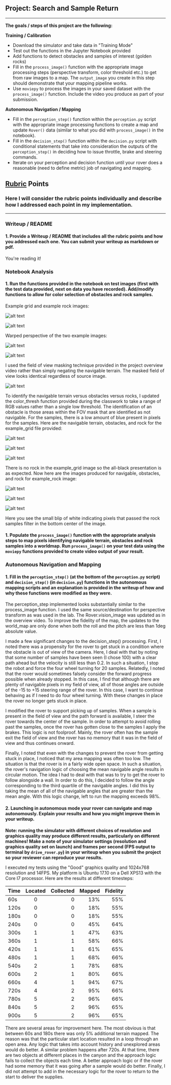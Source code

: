 ## Project: Search and Sample Return

---


**The goals / steps of this project are the following:**  

**Training / Calibration**  

* Download the simulator and take data in "Training Mode"
* Test out the functions in the Jupyter Notebook provided
* Add functions to detect obstacles and samples of interest (golden rocks)
* Fill in the `process_image()` function with the appropriate image processing steps (perspective transform, color threshold etc.) to get from raw images to a map.  The `output_image` you create in this step should demonstrate that your mapping pipeline works.
* Use `moviepy` to process the images in your saved dataset with the `process_image()` function.  Include the video you produce as part of your submission.

**Autonomous Navigation / Mapping**

* Fill in the `perception_step()` function within the `perception.py` script with the appropriate image processing functions to create a map and update `Rover()` data (similar to what you did with `process_image()` in the notebook). 
* Fill in the `decision_step()` function within the `decision.py` script with conditional statements that take into consideration the outputs of the `perception_step()` in deciding how to issue throttle, brake and steering commands. 
* Iterate on your perception and decision function until your rover does a reasonable (need to define metric) job of navigating and mapping.  

[//]: # (Image References)

[image1]: ./misc/rover_image.jpg
[image2]: ./calibration_images/example_grid1.jpg
[image3]: ./calibration_images/example_rock1.jpg 
[image4]: ./output/example_grid_warped.jpg
[image5]: ./output/example_rock_warped.jpg
[image6]: ./output/example_grid_mask.jpg
[image7]: ./output/example_grid_ground.jpg
[image8]: ./output/example_grid_obstacles.jpg
[image9]: ./output/example_grid_samples.jpg
[image10]: ./output/example_rock_ground.jpg
[image11]: ./output/example_rock_obstacles.jpg
[image12]: ./output/example_rock_samples.jpg


## [Rubric](https://review.udacity.com/#!/rubrics/916/view) Points
### Here I will consider the rubric points individually and describe how I addressed each point in my implementation.  

---
### Writeup / README

#### 1. Provide a Writeup / README that includes all the rubric points and how you addressed each one.  You can submit your writeup as markdown or pdf.  

You're reading it!

### Notebook Analysis
#### 1. Run the functions provided in the notebook on test images (first with the test data provided, next on data you have recorded). Add/modify functions to allow for color selection of obstacles and rock samples.

Example grid and example rock images:

![alt text][image2]

![alt text][image3]

Warped perspective of the two example images:

![alt text][image4]

![alt text][image5]

I used the field of view masking technique provided in the project overview video rather than simply negating the navigable terrain. The masked field of view looks identical regardless of source image.

![alt text][image6]

To identify the navigable terrain versus obstacles versus rocks, I updated the color_thresh function provided during the classwork to take a range of RGB values rather than a single low threshold. The identification of an obstacle is those areas within the FOV mask that are identified as not navigable. For the samples, there is a low amount of blue present in pixels for the samples. Here are the navigable terrain, obstacles, and rock for the example_grid file provided:

![alt text][image7]

![alt text][image8]

![alt text][image9]


There is no rock in the example_grid image so the all-black presentation is as expected. Now here are the images produced for navigable, obstacles, and rock for example_rock image:

![alt text][image10]

![alt text][image11]

![alt text][image12]


Here you see the small blip of white indicating pixels that passed the rock samples filter in the bottom center of the image.

#### 1. Populate the `process_image()` function with the appropriate analysis steps to map pixels identifying navigable terrain, obstacles and rock samples into a worldmap.  Run `process_image()` on your test data using the `moviepy` functions provided to create video output of your result. 


### Autonomous Navigation and Mapping

#### 1. Fill in the `perception_step()` (at the bottom of the `perception.py` script) and `decision_step()` (in `decision.py`) functions in the autonomous mapping scripts and an explanation is provided in the writeup of how and why these functions were modified as they were.

The perception_step implemented looks substantially similar to the process_image function. I used the same source/destination for perspective transform as was used in the lab. The Rover.vision_image was updated as in the overview video. To improve the fidelity of the map, the updates to the world_map are only done when both the roll and the pitch are less than 1deg absolute value.

I made a few significant changes to the decision_step() processing. First, I noted there was a propensity for the rover to get stuck in a condition where the obstacle is out of view of the camera. Here, I deal with that by noting that some number of samples have been seen (I chose 100) with a clear path ahead but the velocity is still less than 0.2. In such a situation, I stop the robot and force the four wheel turning for 20 samples. Relatedly, I noted that the rover would sometimes falsely consider the forward progress possible when already stopped. In this case, I find that although there are plenty of navigable pixels in my field of view, all of those angles are outside of the -15 to +15 steering range of the rover. In this case, I want to continue behaving as if I need to do four wheel turning. With these changes in place the rover no longer gets stuck in place.

I modified the rover to support picking up of samples. When a sample is present in the field of view and the path forward is available, I steer the rover towards the center of the sample. In order to attempt to avoid rolling past the samples, once the rover has gotten close to the samples I apply the brakes. This logic is not foolproof. Mainly, the rover often has the sample exit the field of view and the rover has no memory that it was in the field of view and thus continues onward.

Finally, I noted that even with the changes to prevent the rover from getting stuck in place, I noticed that my area mapping was often too low. The situation is that the rover is in a fairly wide open space. In such a situation, the rover's navigation logic of choosing the mean navigable angle results in circular motion. The idea I had to deal with that was to try to get the rover to follow alongside a wall. In order to do this, I decided to follow the angle corresponding to the third quartile of the navigable angles. I did this by taking the mean of all of the navigable angles that are greater than the mean angle. With this logic change, left to run the mapping exceeds 98%.

#### 2. Launching in autonomous mode your rover can navigate and map autonomously.  Explain your results and how you might improve them in your writeup.  

**Note: running the simulator with different choices of resolution and graphics quality may produce different results, particularly on different machines!  Make a note of your simulator settings (resolution and graphics quality set on launch) and frames per second (FPS output to terminal by `drive_rover.py`) in your writeup when you submit the project so your reviewer can reproduce your results.**

I executed my tests using the "Good" graphics quality and 1024x768 resolution and 14FPS. My platform is Ubuntu 17.10 on a Dell XPS13 with the Core I7 processor. Here are the results at different timesteps:

| Time        | Located           | Collected  | Mapped | Fidelity |
| ------------- |:-------------:| -----:| ----------:| ----------:|
| 60s         | 0 | 0 | 13% | 55% |
| 120s | 0 | 0 | 18% | 55% |
| 180s | 0 | 0 | 18% | 55% |
| 240s | 0 | 0 | 45% | 64% |
| 300s | 1 | 1 | 47% | 63% |
| 360s | 1 | 1 | 58% | 66% |
| 420s | 1 | 1 | 61% | 65% |
| 480s | 1 | 1 | 68% | 66% |
| 540s | 2 | 1 | 78% | 68% |
| 600s | 2 | 1 | 80% | 66% |
| 660s | 4 | 1 | 94% | 67% |
| 720s | 4 | 2 | 95% | 66% |
| 780s | 5 | 2 | 96% | 66% |
| 840s | 5 | 2 | 96% | 65% |
| 900s | 5 | 2 | 96% | 65% |
 
There are several areas for improvement here. The most obvious is that between 60s and 180s there was only 5% additional terrain mapped. The reason was that the particular start location resulted in a loop through an open area. Any logic that takes into account history and unexplored areas would do better. A similar problem happens after 720s. At that time, there are two objects at different places in the canyon and the approach logic fails to collect the objects each time. A better approach logic or if the rover had some memory that it was going after a sample would do better. Finally, I did not attempt to add in the necessary logic for the rover to return to the start to deliver the supplies.
